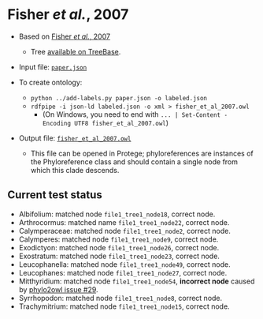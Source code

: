 # Fisher *et al.*, 2007

* Based on [Fisher *et al.*, 2007](https://doi.org/10.1639/0007-2745%282007%29110%5B46%3APOTCWA%5D2.0.CO%3B2#https://doi.org/10.1639/0007-2745%282007%29110%5B46%3APOTCWA%5D2.0.CO%3B2)
  * Tree [available on TreeBase](https://treebase.org/treebase-web/search/study/taxa.html?id=1624).

* Input file: [`paper.json`](paper.json)
* To create ontology:
  * `python ../add-labels.py paper.json -o labeled.json`
  * `rdfpipe -i json-ld labeled.json -o xml > fisher_et_al_2007.owl`
    * (On Windows, you need to end with `... | Set-Content -Encoding UTF8 fisher_et_al_2007.owl`)

* Output file: [`fisher_et_al_2007.owl`](fisher_et_al_2007.owl)
  * This file can be opened in Protege; phyloreferences are instances of the 
    Phyloreference class and should contain a single node from which this clade
    descends.

## Current test status

* Albifolium: matched node `file1_tree1_node18`, correct node.
* Arthrocormus: matched name `file1_tree1_node22`, correct node.
* Calymperaceae: matched node `file1_tree1_node2`, correct node.
* Calymperes: matched node `file1_tree1_node9`, correct node.
* Exodictyon: matched node `file1_tree1_node26`, correct node.
* Exostratum: matched node `file1_tree1_node23`, correct node.
* Leucophanella: matched node `file1_tree1_node49`, correct node.
* Leucophanes: matched node `file1_tree1_node27`, correct node.
* Mitthyridium: matched node `file1_tree1_node54`, **incorrect node** caused by [phylo2owl issue #29](https://github.com/phyloref/phylo2owl/issues/29).
* Syrrhopodon: matched node `file1_tree1_node8`, correct node.
* Trachymitrium: matched node `file1_tree1_node15`, correct node.
